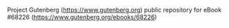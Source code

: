 Project Gutenberg (https://www.gutenberg.org) public repository for
eBook #68226 (https://www.gutenberg.org/ebooks/68226)
